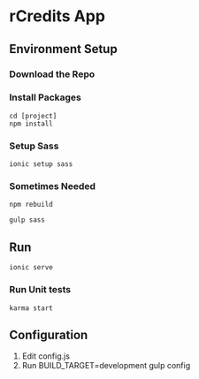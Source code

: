 # rCredits App

## Environment Setup

### Download the Repo

### Install Packages
```
cd [project]
npm install
```

### Setup Sass
`ionic setup sass`

### Sometimes Needed
`npm rebuild`

`gulp sass`

## Run
`ionic serve`

### Run Unit tests
`karma start`

## Configuration

1. Edit config.js
2. Run BUILD_TARGET=development gulp config